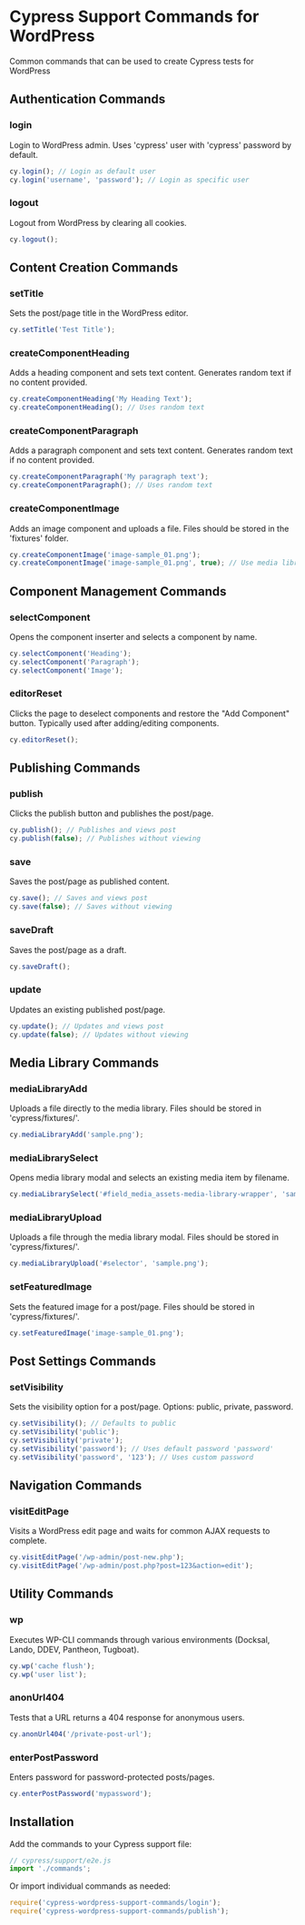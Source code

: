 # Cypress Support Commands for WordPress

Common commands that can be used to create Cypress tests for WordPress

## Authentication Commands

### login
Login to WordPress admin. Uses 'cypress' user with 'cypress' password by default.

```javascript
cy.login(); // Login as default user
cy.login('username', 'password'); // Login as specific user
```

### logout
Logout from WordPress by clearing all cookies.

```javascript
cy.logout();
```

## Content Creation Commands

### setTitle
Sets the post/page title in the WordPress editor.

```javascript
cy.setTitle('Test Title');
```

### createComponentHeading
Adds a heading component and sets text content. Generates random text if no content provided.

```javascript
cy.createComponentHeading('My Heading Text');
cy.createComponentHeading(); // Uses random text
```

### createComponentParagraph
Adds a paragraph component and sets text content. Generates random text if no content provided.

```javascript
cy.createComponentParagraph('My paragraph text');
cy.createComponentParagraph(); // Uses random text
```

### createComponentImage
Adds an image component and uploads a file. Files should be stored in the 'fixtures' folder.

```javascript
cy.createComponentImage('image-sample_01.png');
cy.createComponentImage('image-sample_01.png', true); // Use media library
```

## Component Management Commands

### selectComponent
Opens the component inserter and selects a component by name.

```javascript
cy.selectComponent('Heading');
cy.selectComponent('Paragraph');
cy.selectComponent('Image');
```

### editorReset
Clicks the page to deselect components and restore the "Add Component" button. Typically used after adding/editing components.

```javascript
cy.editorReset();
```

## Publishing Commands

### publish
Clicks the publish button and publishes the post/page.

```javascript
cy.publish(); // Publishes and views post
cy.publish(false); // Publishes without viewing
```

### save
Saves the post/page as published content.

```javascript
cy.save(); // Saves and views post
cy.save(false); // Saves without viewing
```

### saveDraft
Saves the post/page as a draft.

```javascript
cy.saveDraft();
```

### update
Updates an existing published post/page.

```javascript
cy.update(); // Updates and views post
cy.update(false); // Updates without viewing
```

## Media Library Commands

### mediaLibraryAdd
Uploads a file directly to the media library. Files should be stored in 'cypress/fixtures/'.

```javascript
cy.mediaLibraryAdd('sample.png');
```

### mediaLibrarySelect
Opens media library modal and selects an existing media item by filename.

```javascript
cy.mediaLibrarySelect('#field_media_assets-media-library-wrapper', 'sample.png');
```

### mediaLibraryUpload
Uploads a file through the media library modal. Files should be stored in 'cypress/fixtures/'.

```javascript
cy.mediaLibraryUpload('#selector', 'sample.png');
```

### setFeaturedImage
Sets the featured image for a post/page. Files should be stored in 'cypress/fixtures/'.

```javascript
cy.setFeaturedImage('image-sample_01.png');
```

## Post Settings Commands

### setVisibility
Sets the visibility option for a post/page. Options: public, private, password.

```javascript
cy.setVisibility(); // Defaults to public
cy.setVisibility('public');
cy.setVisibility('private');
cy.setVisibility('password'); // Uses default password 'password'
cy.setVisibility('password', '123'); // Uses custom password
```

## Navigation Commands

### visitEditPage
Visits a WordPress edit page and waits for common AJAX requests to complete.

```javascript
cy.visitEditPage('/wp-admin/post-new.php');
cy.visitEditPage('/wp-admin/post.php?post=123&action=edit');
```

## Utility Commands

### wp
Executes WP-CLI commands through various environments (Docksal, Lando, DDEV, Pantheon, Tugboat).

```javascript
cy.wp('cache flush');
cy.wp('user list');
```

### anonUrl404
Tests that a URL returns a 404 response for anonymous users.

```javascript
cy.anonUrl404('/private-post-url');
```

### enterPostPassword
Enters password for password-protected posts/pages.

```javascript
cy.enterPostPassword('mypassword');
```

## Installation

Add the commands to your Cypress support file:

```javascript
// cypress/support/e2e.js
import './commands';
```

Or import individual commands as needed:

```javascript
require('cypress-wordpress-support-commands/login');
require('cypress-wordpress-support-commands/publish');
```

